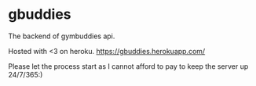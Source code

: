 # gbuddies
The backend of gymbuddies api.

Hosted with <3 on heroku.
https://gbuddies.herokuapp.com/

Please let the process start as I cannot afford to pay to keep the server up 24/7/365:)

